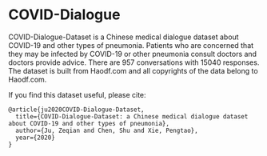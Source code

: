 # COVID-Dialogue

COVID-Dialogue-Dataset is a Chinese medical dialogue dataset about COVID-19 and other types of pneumonia. Patients who are concerned that they may be infected by COVID-19 or other pneumonia consult doctors and doctors provide advice. There are 957 conversations with 15040 responses. The dataset is built from Haodf.com and all copyrights of the data belong to Haodf.com.

If you find this dataset useful, please cite:

    @article{ju2020COVID-Dialogue-Dataset,
      title={COVID-Dialogue-Dataset: a Chinese medical dialogue dataset about COVID-19 and other types of pneumonia},
      author={Ju, Zeqian and Chen, Shu and Xie, Pengtao},
      year={2020}
    }
